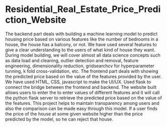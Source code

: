 # Residential_Real_Estate_Price_Prediction_Website
The backend part deals with building a machine learning model to predict housing price based on various features like the number of bedrooms in a house, the house has a balcony, or not. We have used several features to give a clear understanding to the users of what kind of house they want. During model building, we will cover almost all data science concepts such as data load and cleaning, outlier detection and removal, feature engineering, dimensionality reduction, gridsearchcv for hyperparameter tunning, k fold cross-validation, etc. The frontend part deals with showing the predicted price based on the value of the features provided by the user. We have used HTML, CSS, javascript to make the UI/UX. Used flask to connect the bridge between the frontend and backend. The website built allows users to enter the to enter values of different features and it will call the python flask server to retrieve the predicted price based on the value of the features. This project helps to maintain transparency among users and also the comparison can be made easy through this model. If a user finds the price of the house at some given website higher than the price predicted by the model, so he can reject that house.
